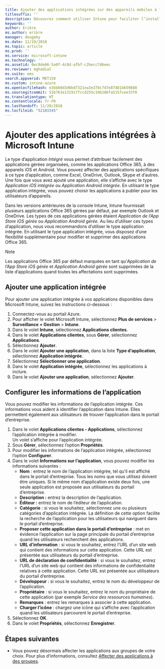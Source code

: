```yaml
---
title: Ajouter des applications intégrées sur des appareils mobiles à l’aide de Microsoft Intune
titlesuffix: ''
description: Découvrez comment utiliser Intune pour faciliter l’installation d’applications intégrées sur des appareils mobiles.
keywords: ''
author: Erikre
ms.author: erikre
manager: dougeby
ms.date: 11/19/2018
ms.topic: article
ms.prod: ''
ms.service: microsoft-intune
ms.technology: ''
ms.assetid: 0ec8de66-5a0f-4c8d-afbf-c2becc7d6eec
ms.reviewer: mghadial
ms.suite: ems
search.appverid: MET150
ms.custom: intune-azure
ms.openlocfilehash: e3bb60d3d6bd7321ea3e378c747e87481b659888
ms.sourcegitcommit: 51b763e131917fccd255c346286fa515fcee33f0
ms.translationtype: HT
ms.contentlocale: fr-FR
ms.lasthandoff: 11/20/2018
ms.locfileid: "52181545"
---
```

# <a name="add-built-in-apps-to-microsoft-intune"></a>Ajouter des applications intégrées à Microsoft Intune

Le type d’application *Intégré* vous permet d’attribuer facilement des applications gérées organisées, comme les applications Office 365, à des appareils iOS et Android. Vous pouvez affecter des applications spécifiques à ce type d’application, comme Excel, OneDrive, Outlook, Skype et d’autres. Une fois que vous avez ajouté une application, elle s’affiche avec le type *Application iOS intégrée* ou *Application Android intégrée*. En utilisant le type application intégrée, vous pouvez choisir les applications à publier pour les utilisateurs d’appareils.

Dans les versions antérieures de la console Intune, Intune fournissait plusieurs applications Office 365 gérées par défaut, par exemple Outlook et OneDrive. Les types de ces applications gérées étaient *Application de l’App Store iOS gérée* ou *Application Android gérée*. Au lieu d’utiliser ces types d’application, nous vous recommandons d’utiliser le type application intégrée. En utilisant le type application intégrée, vous disposez d’une flexibilité supplémentaire pour modifier et supprimer des applications Office 365.

>[!NOTE]
>Les applications Office 365 par défaut marquées en tant qu’*Application de l’App Store iOS gérée* et *Application Android gérée* sont supprimées de la liste d’applications quand toutes les affectations sont supprimées.

## <a name="add-a-built-in-app"></a>Ajouter une application intégrée

Pour ajouter une application intégrée à vos applications disponibles dans Microsoft Intune, suivez les instructions ci-dessous :
1. Connectez-vous au portail Azure.
2. Pour afficher le volet Microsoft Intune, sélectionnez **Plus de services** > **Surveillance + Gestion** > **Intune**.
3. Dans le volet **Intune**, sélectionnez **Applications clientes**.
4. Dans le volet **Applications clientes**, sous **Gérer**, sélectionnez **Applications**.
5. Sélectionnez **Ajouter**.
6. Dans le volet **Ajouter une application**, dans la liste **Type d’application**, sélectionnez **Application intégrée**.
7. Sélectionnez **Sélectionner une application**.
8. Dans le volet **Application intégrée**, sélectionnez les applications à inclure.
9. Dans le volet **Ajouter une application**, sélectionnez **Ajouter**.


## <a name="configure-app-information"></a>Configurer les informations de l’application

Vous pouvez modifier les informations de l’application intégrée. Ces informations vous aident à identifier l’application dans Intune. Elles permettent également aux utilisateurs de trouver l’application dans le portail d’entreprise.
1. Dans le volet **Applications clientes - Applications**, sélectionnez l’application intégrée à modifier.  
    Un volet s’affiche pour l’application intégrée.
2. Sous **Gérer**, sélectionnez l’option **Propriétés**.
3. Pour modifier les informations de l’application intégrée, sélectionnez l’option **Configurer**.
4. Dans le volet **Informations sur l’application**, vous pouvez modifier les informations suivantes :
    - **Nom** : entrez le nom de l’application intégrée, tel qu’il est affiché dans le portail d’entreprise. Tous les noms que vous utilisez doivent être uniques. Si le même nom d’application existe deux fois, une seule application est proposée aux utilisateurs du portail d’entreprise.
    - **Description :** entrez la description de l’application. 
    - **Éditeur :** entrez le nom de l’éditeur de l’application.
    - **Catégorie** : si vous le souhaitez, sélectionnez une ou plusieurs catégories d’application intégrée. La définition de cette option facilite la recherche de l’application pour les utilisateurs qui naviguent dans le portail d’entreprise.
    - **Proposer cette application dans le portail d’entreprise** : met en évidence l’application sur la page principale du portail d’entreprise quand les utilisateurs recherchent des applications.
    - **URL d’information** : si vous le souhaitez, entrez l’URL d’un site web qui contient des informations sur cette application. Cette URL est présentée aux utilisateurs du portail d’entreprise.
    - **URL de déclaration de confidentialité** : si vous le souhaitez, entrez l’URL d’un site web qui contient des informations de confidentialité relatives à cette application. Cette URL est présentée aux utilisateurs du portail d’entreprise.
    - **Développeur** : si vous le souhaitez, entrez le nom du développeur de l’application.
    - **Propriétaire** : si vous le souhaitez, entrez le nom du propriétaire de cette application (par exemple *Service des ressources humaines*).
    - **Remarques** : entrez les remarques à associer à cette application.
    - **Charger l’icône** : chargez une icône qui s’affiche avec l’application quand les utilisateurs parcourent le portail d’entreprise.
4. Sélectionnez **OK**.
5. Dans le volet **Propriétés**, sélectionnez **Enregistrer**.

## <a name="next-steps"></a>Étapes suivantes

- Vous pouvez désormais affecter les applications aux groupes de votre choix. Pour plus d’informations, consultez [Affecter des applications à des groupes](apps-deploy.md).
